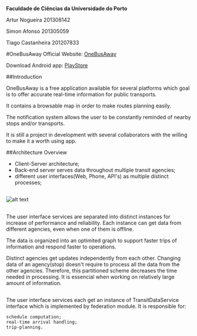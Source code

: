 
**Faculdade de Ciências da Universidade do Porto**

Artur Nogueira 201308142

Simon Afonso 201305059

Tiago Castanheira 201207833

#OneBusAway
Official Website: [OneBusAway](http://www.onebusaway.org/)

Download Android app: [PlayStore](https://play.google.com/store/apps/details?id=com.joulespersecond.seattlebusbot)

##Introduction

OneBusAway is a free application available for several platforms which goal is to offer accurate real-time information for public transports.

It contains a browsable map in order to make routes planning easily.

The notification system allows the user to be constantly reminded of nearby stops and/or transports.

It is still a project in development with several collaborators with the willing to make it a worth using app.

##Architecture Overview

* Client-Server architecture;
* Back-end server serves data throughout multiple transit agencies;
* different user interfaces(Web, Phone, API's) as multiple distinct processes;

##

![alt text](https://github.com/OneBusAway/onebusaway-application-modules/wiki/ArchitectureDiagram.png "Diagram")

##

The user interface services are separated into distinct instances for increase of performance and reliability. Each instance can get data from different agencies, even when one of them is offline.

The data is organized into an optimited graph to support faster trips of information and respond faster to operations. 

Distinct agencies get updates independently from each other. Changing data of an agency(stop) doesn't require to process all the data from the other agencies. Therefore, this partitioned scheme decreases the time needed in processing. It is essencial when working on relatively large amount of information.

##

The user interface services each get an instance of TransitDataService interface which is implemented by federation module. It is responsible for:

    schedule computation;
    real-time arrival handling;
    trip-planning.
